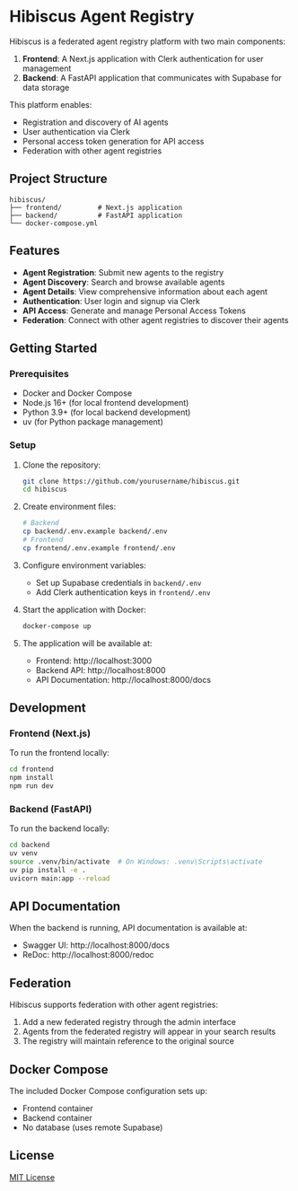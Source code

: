 # Hibiscus Agent Registry

Hibiscus is a federated agent registry platform with two main components:

1. **Frontend**: A Next.js application with Clerk authentication for user management
2. **Backend**: A FastAPI application that communicates with Supabase for data storage

This platform enables:
- Registration and discovery of AI agents
- User authentication via Clerk
- Personal access token generation for API access
- Federation with other agent registries

## Project Structure

```
hibiscus/
├── frontend/         # Next.js application
├── backend/          # FastAPI application
└── docker-compose.yml
```

## Features

- **Agent Registration**: Submit new agents to the registry
- **Agent Discovery**: Search and browse available agents
- **Agent Details**: View comprehensive information about each agent
- **Authentication**: User login and signup via Clerk
- **API Access**: Generate and manage Personal Access Tokens
- **Federation**: Connect with other agent registries to discover their agents

## Getting Started

### Prerequisites

- Docker and Docker Compose
- Node.js 16+ (for local frontend development)
- Python 3.9+ (for local backend development)
- uv (for Python package management)

### Setup

1. Clone the repository:
   ```bash
   git clone https://github.com/yourusername/hibiscus.git
   cd hibiscus
   ```

2. Create environment files:
   ```bash
   # Backend
   cp backend/.env.example backend/.env
   # Frontend
   cp frontend/.env.example frontend/.env
   ```

3. Configure environment variables:
   - Set up Supabase credentials in `backend/.env`
   - Add Clerk authentication keys in `frontend/.env`

4. Start the application with Docker:
   ```bash
   docker-compose up
   ```

5. The application will be available at:
   - Frontend: http://localhost:3000
   - Backend API: http://localhost:8000
   - API Documentation: http://localhost:8000/docs

## Development

### Frontend (Next.js)

To run the frontend locally:

```bash
cd frontend
npm install
npm run dev
```

### Backend (FastAPI)

To run the backend locally:

```bash
cd backend
uv venv
source .venv/bin/activate  # On Windows: .venv\Scripts\activate
uv pip install -e .
uvicorn main:app --reload
```

## API Documentation

When the backend is running, API documentation is available at:
- Swagger UI: http://localhost:8000/docs
- ReDoc: http://localhost:8000/redoc

## Federation

Hibiscus supports federation with other agent registries:

1. Add a new federated registry through the admin interface
2. Agents from the federated registry will appear in your search results
3. The registry will maintain reference to the original source

## Docker Compose

The included Docker Compose configuration sets up:
- Frontend container
- Backend container
- No database (uses remote Supabase)

## License

[MIT License](LICENSE)
